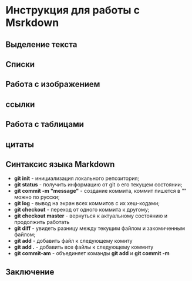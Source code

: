 # Инструкция для работы с Msrkdown

## Выделение текста

## Списки

## Работа с изображением

## ссылки

## Работа с таблицами

## цитаты

## Синтаксис языка Markdown

* **git init** - инициализация локального репозитория;
 * **git status** - получить информацию от git  о его текущем состоянии;
* **git commit -m "message"** - создание коммита, коммит пишется в "" можно по русски;
* **git log** - вывод на экран всех коммитов с их хеш-кодами;
* **git checkout** - переход от одного коммита к другому;
* **git checkout master** - вернуться к актуальному состоянию и продолжить работать
* **git diff** - увидеть разницу между текущим файлом и закомиченным файлом;
* **git add** - добавить файл к следующему комиту
* **git add .** - добавить все файлы к следующему коммиту
* **git commit-am** - объединяет команды **git add** и **git commit -m**

## Заключение